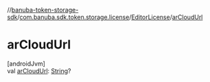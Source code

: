 //[banuba-token-storage-sdk](../../../index.md)/[com.banuba.sdk.token.storage.license](../index.md)/[EditorLicense](index.md)/[arCloudUrl](ar-cloud-url.md)

# arCloudUrl

[androidJvm]\
val [arCloudUrl](ar-cloud-url.md): [String](https://kotlinlang.org/api/latest/jvm/stdlib/kotlin/-string/index.html)?
